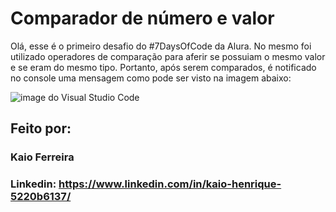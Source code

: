 # Comparador de número e valor
Olá, esse é o primeiro desafio do #7DaysOfCode da Alura. No mesmo foi utilizado operadores de comparação para aferir se possuiam o mesmo valor e se eram do mesmo tipo. Portanto, após serem comparados, é notificado no console uma mensagem como pode ser visto na imagem abaixo: 

![image do Visual Studio Code](https://user-images.githubusercontent.com/121730814/221180526-d6b54435-968d-4f21-bc39-0a8e5e78bf9a.png)

## Feito por:

### Kaio Ferreira

### Linkedin: https://www.linkedin.com/in/kaio-henrique-5220b6137/

